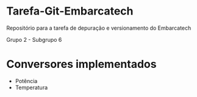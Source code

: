 # Tarefa-Git-Embarcatech

Repositório para a tarefa de depuração e versionamento do Embarcatech

Grupo 2 - Subgrupo 6

# Conversores implementados
- Potência
- Temperatura

